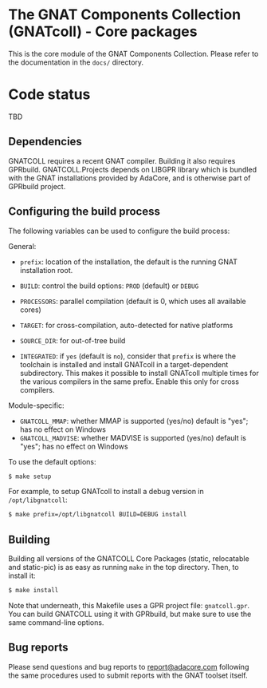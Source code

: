 The GNAT Components Collection (GNATcoll) - Core packages
=========================================================

This is the core module of the GNAT Components Collection. Please refer to the
documentation in the `docs/` directory.

Code status
===========

TBD

Dependencies
------------

GNATCOLL requires a recent GNAT compiler. Building it also requires
GPRbuild. GNATCOLL.Projects depends on LIBGPR library which is bundled with
the GNAT installations provided by AdaCore, and is otherwise part of
GPRbuild project.

Configuring the build process
-----------------------------

The following variables can be used to configure the build process:

General:

* `prefix`: location of the installation, the default is the running GNAT
  installation root.

* `BUILD`: control the build options: `PROD` (default) or `DEBUG`

* `PROCESSORS`: parallel compilation (default is 0, which uses all available
  cores)

* `TARGET`: for cross-compilation, auto-detected for native platforms

* `SOURCE_DIR`: for out-of-tree build

* `INTEGRATED`: if `yes` (default is `no`), consider that `prefix` is where the
  toolchain is installed and install GNATcoll in a target-dependent
  subdirectory. This makes it possible to install GNATcoll multiple times for
  the various compilers in the same prefix. Enable this only for cross
  compilers.

Module-specific:

* `GNATCOLL_MMAP`: whether MMAP is supported (yes/no) default is "yes"; has no
  effect on Windows
* `GNATCOLL_MADVISE`: whether MADVISE is supported (yes/no) default is "yes";
  has no effect on Windows

To use the default options:

```sh
$ make setup
```

For example, to setup GNATcoll to install a debug version in
`/opt/libgnatcoll`:

```sh
$ make prefix=/opt/libgnatcoll BUILD=DEBUG install
```


Building
--------

Building all versions of the GNATCOLL Core Packages (static, relocatable and
static-pic) is as easy as running `make` in the top directory. Then, to install
it:

```sh
$ make install
```

Note that underneath, this Makefile uses a GPR project file: `gnatcoll.gpr`.
You can build GNATCOLL using it with GPRbuild, but make sure to use the same
command-line options.


Bug reports
-----------

Please send questions and bug reports to report@adacore.com following
the same procedures used to submit reports with the GNAT toolset itself.
